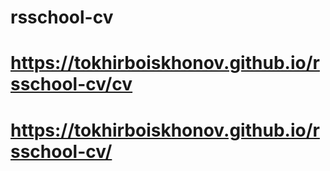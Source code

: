 # rsschool-cv

# https://tokhirboiskhonov.github.io/rsschool-cv/cv

# https://tokhirboiskhonov.github.io/rsschool-cv/
